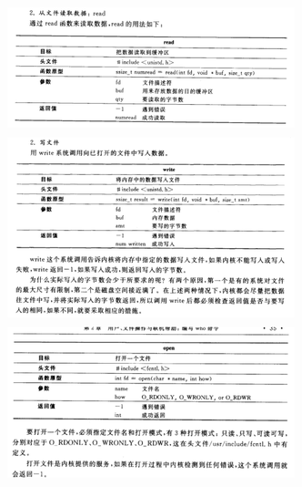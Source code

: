 ![image-20201025150217354](copy.assets/image-20201025150217354.png)

![image-20201025150309646](copy.assets/image-20201025150309646.png)

![image-20201025150623502](copy.assets/image-20201025150623502.png)
